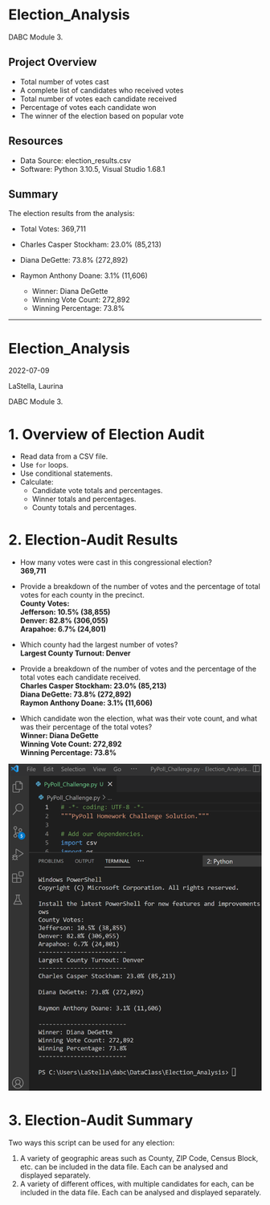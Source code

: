 # Election_Analysis
DABC Module 3.


## Project Overview

- Total number of votes cast
- A complete list of candidates who received votes
- Total number of votes each candidate received
- Percentage of votes each candidate won
- The winner of the election based on popular vote

## Resources
- Data Source: election_results.csv
- Software: Python 3.10.5, Visual Studio 1.68.1

## Summary
The election results from the analysis:

- Total Votes: 369,711

- Charles Casper Stockham: 23.0% (85,213)
- Diana DeGette: 73.8% (272,892)
- Raymon Anthony Doane: 3.1% (11,606)

  - Winner: Diana DeGette
  - Winning Vote Count: 272,892
  - Winning Percentage: 73.8%





__________

# Election_Analysis

2022-07-09

LaStella, Laurina

DABC Module 3.

# 1. Overview of Election Audit

- Read data from a CSV file.
- Use `for` loops.
- Use conditional statements.
- Calculate: 
    - Candidate vote totals and percentages. 
    - Winner totals and percentages.
    - County totals and percentages. 

# 2. Election-Audit Results


- How many votes were cast in this congressional election?  
**369,711**
- Provide a breakdown of the number of votes and the percentage of total votes for each county in the precinct.  
**County Votes:  
Jefferson: 10.5% (38,855)  
Denver: 82.8% (306,055)  
Arapahoe: 6.7% (24,801)**

- Which county had the largest number of votes?  
**Largest County Turnout: Denver**

- Provide a breakdown of the number of votes and the percentage of the total votes each candidate received.  
**Charles Casper Stockham: 23.0% (85,213)  
Diana DeGette: 73.8% (272,892)  
Raymon Anthony Doane: 3.1% (11,606)**

- Which candidate won the election, what was their vote count, and what was their percentage of the total votes?  
**Winner: Diana DeGette  
Winning Vote Count: 272,892  
Winning Percentage: 73.8%**   


![Results](Resources/Screenshot_Results_101.png)


# 3. Election-Audit Summary
Two ways this script can be used for any election:
1. A variety of geographic areas such as County, ZIP Code, Census Block, etc. can be included in the data file. Each can be analysed and displayed separately.
2. A variety of different offices, with multiple candidates for each, can be included in the data file. Each can be analysed and displayed separately.


